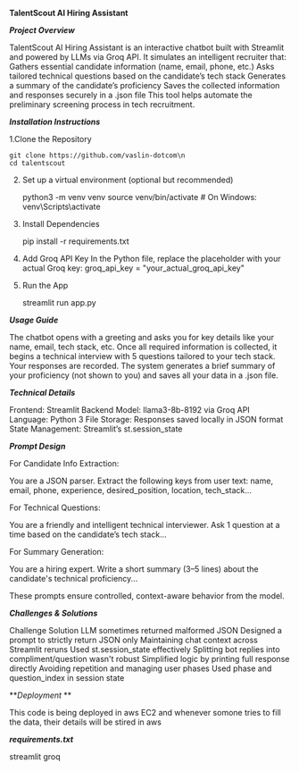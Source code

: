 **TalentScout AI Hiring Assistant**


**_Project Overview_**

TalentScout AI Hiring Assistant is an interactive chatbot built with Streamlit and powered by LLMs via Groq API. It simulates an intelligent recruiter that:
Gathers essential candidate information (name, email, phone, etc.)
Asks tailored technical questions based on the candidate’s tech stack
Generates a summary of the candidate’s proficiency
Saves the collected information and responses securely in a .json file
This tool helps automate the preliminary screening process in tech recruitment.



**_Installation Instructions_**

1.Clone the Repository

    git clone https://github.com/vaslin-dotcom\n
    cd talentscout

2. Set up a virtual environment (optional but recommended)

     python3 -m venv venv
   source venv/bin/activate  # On Windows: venv\Scripts\activate

3. Install Dependencies

      pip install -r requirements.txt

4. Add Groq API Key
    In the Python file, replace the placeholder with your actual Groq key:
groq_api_key = "your_actual_groq_api_key"

5. Run the App

    streamlit run app.py


**_Usage Guide_**

The chatbot opens with a greeting and asks you for key details like your name, email, tech stack, etc.
Once all required information is collected, it begins a technical interview with 5 questions tailored to your tech stack.
Your responses are recorded.
The system generates a brief summary of your proficiency (not shown to you) and saves all your data in a .json file.



**_Technical Details_**

Frontend: Streamlit
Backend Model: llama3-8b-8192 via Groq API
Language: Python 3
File Storage: Responses saved locally in JSON format
State Management: Streamlit’s st.session_state


**_Prompt Design_**

For Candidate Info Extraction:

You are a JSON parser. Extract the following keys from user text: name, email, phone, experience, desired_position, location, tech_stack...

For Technical Questions:

You are a friendly and intelligent technical interviewer. Ask 1 question at a time based on the candidate’s tech stack...

For Summary Generation:

You are a hiring expert. Write a short summary (3–5 lines) about the candidate's technical proficiency...

These prompts ensure controlled, context-aware behavior from the model.



**_Challenges & Solutions_**

Challenge	Solution
LLM sometimes returned malformed JSON	Designed a prompt to strictly return JSON only
Maintaining chat context across Streamlit reruns	Used st.session_state effectively
Splitting bot replies into compliment/question wasn't robust	Simplified logic by printing full response directly
Avoiding repetition and managing user phases	Used phase and question_index in session state

**_Deployment_ **

This code is being deployed in aws EC2 and whenever somone tries to fill the data, their details will be stired in aws

**_requirements.txt_**

streamlit
groq
